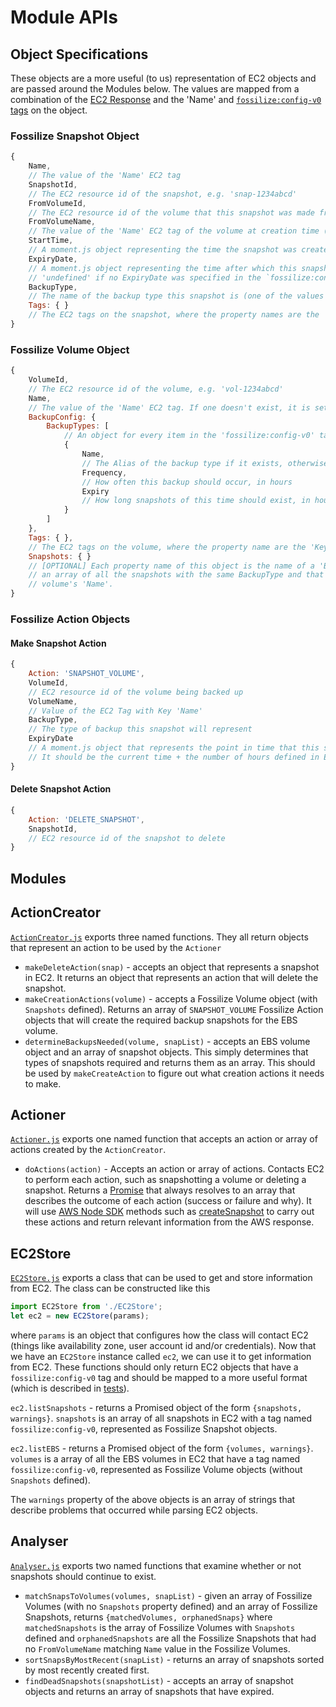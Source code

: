 # Module APIs

## Object Specifications

These objects are a more useful (to us) representation of EC2 objects and are passed around the Modules below. The values are mapped from a combination of the [EC2 Response](http://docs.aws.amazon.com/AWSJavaScriptSDK/latest/AWS/EC2.html) and the 'Name' and [`fossilize:config-v0` tags](./BackupTagAPI.md) on the object.

### Fossilize Snapshot Object

```JavaScript
{
	Name,
	// The value of the 'Name' EC2 tag
	SnapshotId,
	// The EC2 resource id of the snapshot, e.g. 'snap-1234abcd'
	FromVolumeId,
	// The EC2 resource id of the volume that this snapshot was made from, e.g. 'vol-1234abcd'
	FromVolumeName,
	// The value of the 'Name' EC2 tag of the volume at creation time (it is possible this could have changed since creation)
	StartTime,
	// A moment.js object representing the time the snapshot was created
	ExpiryDate,
	// A moment.js object representing the time after which this snapshot has expired. Can be
	// 'undefined' if no ExpiryDate was specified in the `fossilize:config-v0` tag
	BackupType,
	// The name of the backup type this snapshot is (one of the values from the volume's BackupTypes)
	Tags: {	}
	// The EC2 tags on the snapshot, where the property names are the 'Key' and the values are their 'Value'
}
```

### Fossilize Volume Object

```JavaScript
{
	VolumeId,
	// The EC2 resource id of the volume, e.g. 'vol-1234abcd'
	Name,
	// The value of the 'Name' EC2 tag. If one doesn't exist, it is set to the VolumeId
	BackupConfig: {
		BackupTypes: [
			// An object for every item in the 'fossilize:config-v0' tag of the volume
			{
				Name,
				// The Alias of the backup type if it exists, otherwise '[Frequency|Expiry]'
				Frequency,
				// How often this backup should occur, in hours
				Expiry
				// How long snapshots of this time should exist, in hours
			}
		]
	},
	Tags: { },
	// The EC2 tags on the volume, where the property name are the 'Key' and the values are their 'Value'
	Snapshots: { }
	// [OPTIONAL] Each property name of this object is the name of a 'BackupType'. The property contains
	// an array of all the snapshots with the same BackupType and that have the same 'FromVolumeName' as this
	// volume's 'Name'.
}
```

### Fossilize Action Objects

#### Make Snapshot Action

```JavaScript
{
	Action: 'SNAPSHOT_VOLUME',
	VolumeId,
	// EC2 resource id of the volume being backed up
	VolumeName,
	// Value of the EC2 Tag with Key 'Name'
	BackupType,
	// The type of backup this snapshot will represent
	ExpiryDate
	// A moment.js object that represents the point in time that this snapshot expires.
	// It should be the current time + the number of hours defined in Expiry for the BackupType
}
```

#### Delete Snapshot Action

```JavaScript
{
	Action: 'DELETE_SNAPSHOT',
	SnapshotId,
	// EC2 resource id of the snapshot to delete
}
```

## Modules

## ActionCreator

[`ActionCreator.js`](../src/ActionCreator.js) exports three named functions. They all return objects that represent an action to be used by the `Actioner`

- `makeDeleteAction(snap)` - accepts an object that represents a snapshot in EC2. It returns an object that represents an action that will delete the snapshot.
- `makeCreationActions(volume)` - accepts a Fossilize Volume object (with `Snapshots` defined). Returns an array of `SNAPSHOT_VOLUME` Fossilize Action objects that will create the required backup snapshots for the EBS volume.
- `determineBackupsNeeded(volume, snapList)` - accepts an EBS volume object and an array of snapshot objects. This simply determines that types of snapshots required and returns them as an array. This should be used by `makeCreateAction` to figure out what creation actions it needs to make.

## Actioner

[`Actioner.js`](../src/Actioner.js) exports one named function that accepts an action or array of actions created by the `ActionCreator`.

- `doActions(action)` - Accepts an action or array of actions. Contacts EC2 to perform each action, such as snapshotting a volume or deleting a snapshot. Returns a [Promise](https://developer.mozilla.org/en/docs/Web/JavaScript/Reference/Global_Objects/Promise) that always resolves to an array that describes the outcome of each action (success or failure and why). It will use [AWS Node SDK](http://docs.aws.amazon.com/AWSJavaScriptSDK/latest/AWS/EC2.html) methods such as [createSnapshot](http://docs.aws.amazon.com/AWSJavaScriptSDK/latest/AWS/EC2.html#createSnapshot-property) to carry out these actions and return relevant information from the AWS response.

## EC2Store

[`EC2Store.js`](../src/EC2Store.js) exports a class that can be used to get and store information from EC2. The class can be constructed like this
```JavaScript
import EC2Store from './EC2Store';
let ec2 = new EC2Store(params);
```
where `params` is an object that configures how the class will contact EC2 (things like availability zone, user account id and/or credentials). Now that we have an `EC2Store` instance called `ec2`, we can use it to get information from EC2. These functions should only return EC2 objects that have a `fossilize:config-v0` tag and should be mapped to a more useful format (which is described in [tests](../test/_TestEC2Store.js)).

`ec2.listSnapshots` - returns a Promised object of the form `{snapshots, warnings}`. `snapshots` is an array of all snapshots in EC2 with a tag named `fossilize:config-v0`, represented as Fossilize Snapshot objects.


`ec2.listEBS` - returns a Promised object of the form `{volumes, warnings}`. `volumes` is a array of all the EBS volumes in EC2 that have a tag named `fossilize:config-v0`, represented as Fossilize Volume objects (without `Snapshots` defined).

The `warnings` property of the above objects is an array of strings that describe problems that occurred while parsing EC2 objects.

## Analyser

[`Analyser.js`](../src/Analyser.js) exports two named functions that examine whether or not snapshots should continue to exist.

- `matchSnapsToVolumes(volumes, snapList)` - given an array of Fossilize Volumes (with no `Snapshots` property defined) and an array of Fossilize Snapshots, returns `{matchedVolumes, orphanedSnaps}` where `matchedSnapshots` is the array of Fossilize Volumes with `Snapshots` defined and `orphanedSnapshots` are all the Fossilize Snapshots that had no `FromVolumeName` matching `Name` value in the Fossilize Volumes.
- `sortSnapsByMostRecent(snapList)` - returns an array of snapshots sorted by most recently created first.
- `findDeadSnapshots(snapshotList)` - accepts an array of snapshot objects and returns an array of snapshots that have expired.
